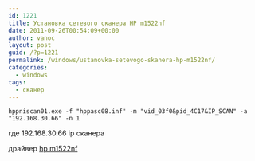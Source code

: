 ```yaml
---
id: 1221
title: Установка сетевого сканера HP m1522nf
date: 2011-09-26T00:54:09+00:00
author: vanoc
layout: post
guid: /?p=1221
permalink: /windows/ustanovka-setevogo-skanera-hp-m1522nf/
categories:
  - windows
tags:
  - сканер
---
```

`hppniscan01.exe -f "hppasc08.inf" -m "vid_03f0&pid_4C17&IP_SCAN" -a "192.168.30.66" -n 1`

где 192.168.30.66 ip сканера
  
драйвер <a href="http://h20000.www2.hp.com/bizsupport/TechSupport/SoftwareDescription.jsp?lang=ru&cc=ru&prodTypeId=18972&prodSeriesId=3442750&prodNameId=3442754&swEnvOID=228&swLang=33&mode=2&taskId=135&swItem=mp-56260-2" target="_blank">hp m1522nf</a>